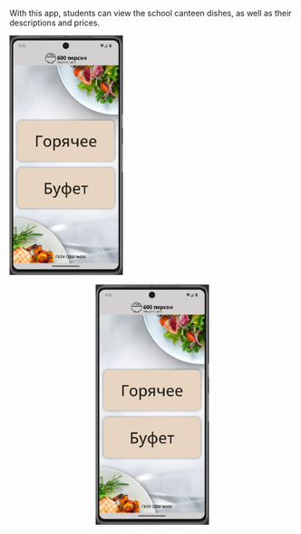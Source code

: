 With this app, students can view the school canteen dishes, as well as their descriptions and prices.

<p align="left">
 <img width="200px" src="main.JPG" alt="qr"/>
</p>

<p align="center">
 <img width="200px" src="main.JPG" alt="qr"/>
</p>
